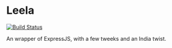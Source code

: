 # Leela

[![Build Status](https://travis-ci.org/trishantpahwa/Leela.svg?branch=main)](https://travis-ci.org/trishantpahwa/Leela)

An wrapper of ExpressJS, with a few tweeks and an India twist.